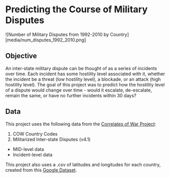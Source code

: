 # Predicting the Course of Military Disputes

![Number of Military Disputes from 1992-2010 by Country][media/num_disputes_1992_2010.png]

## Objective
An inter-state military dispute can be thought of as a series of incidents over time. Each incident has some hostility level associated with it, whether the incident be a threat (low hostility level), a blockade, or an attack (high hostility level). The goal of this project was to predict how the hostility level of a dispute would change over time - would it escalate, de-escalate, remain the same, or have no further incidents within 30 days?

## Data
This project uses the following data from the [Correlates of War Project](http://www.correlatesofwar.org/data-sets/folder_listing):

1. COW Country Codes
2. Militarized Inter-state Disputes (v4.1)
  * MID-level data
  * Incident-level data

This project also uses a .csv of latitudes and longitudes for each country, created from this [Google Dataset](https://developers.google.com/public-data/docs/canonical/countries_csv).
